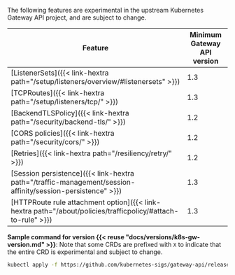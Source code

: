 The following features are experimental in the upstream Kubernetes Gateway API project, and are subject to change.

| Feature | Minimum Gateway API version |
| --- | --- |
| [ListenerSets]({{< link-hextra path="/setup/listeners/overview/#listenersets" >}}) | 1.3 |
| [TCPRoutes]({{< link-hextra path="/setup/listeners/tcp/" >}})| 1.3 |
| [BackendTLSPolicy]({{< link-hextra path="/security/backend-tls/" >}})| 1.2 |
| [CORS policies]({{< link-hextra path="/security/cors/" >}}) | 1.2 |
| [Retries]({{< link-hextra path="/resiliency/retry/" >}}) | 1.2 |
| [Session persistence]({{< link-hextra path="/traffic-management/session-affinity/session-persistence" >}}) | 1.3 | 
| [HTTPRoute rule attachment option]({{< link-hextra path="/about/policies/trafficpolicy/#attach-to-rule" >}}) | 1.3 |

**Sample command for version {{< reuse "docs/versions/k8s-gw-version.md" >}}**: Note that some CRDs are prefixed with `X` to indicate that the entire CRD is experimental and subject to change.
     
```sh
kubectl apply -f https://github.com/kubernetes-sigs/gateway-api/releases/download/v{{< reuse "docs/versions/k8s-gw-version.md" >}}/experimental-install.yaml
```  
